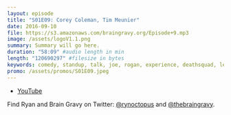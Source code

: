 ```yaml
---
layout: episode
title: "S01E09: Corey Coleman, Tim Meunier"
date: 2016-09-10
file: https://s3.amazonaws.com/braingravy.org/Episode+9.mp3
image: /assets/logoV1.1.png
summary: Summary will go here.
duration: "58:09" #audio length in min
length: "120690297" #filesize in bytes
keywords: comedy, standup, talk, joe, rogan, experience, deathsquad, legion, of, skanks, science, media, news, video, games, nerd, comics, nerdist, pop, culter, technology, politics, npr
promo: /assets/promos/S01E09.jpeg
---
```



- [YouTube](https://www.youtube.com/channel/UCeHkFQsmv90Num66OcKSAXg)


Find Ryan and Brain Gravy on Twitter: [@rynoctopus](https://twitter.com/rynoctopus) and [@thebraingravy](https://twitter.com/thebraingravy).